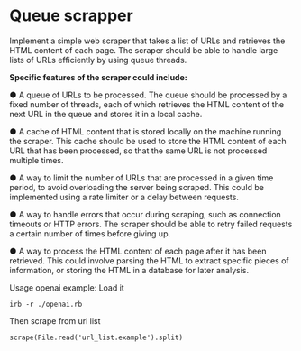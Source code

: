 # Queue scrapper

Implement a simple web scraper that takes a list of URLs and retrieves the HTML content of each
page. The scraper should be able to handle large lists of URLs efficiently by using queue threads.

**Specific features of the scraper could include:**

● A queue of URLs to be processed. The queue should be processed by a fixed number of threads,
each of which retrieves the HTML content of the next URL in the queue and stores it in a local
cache.

● A cache of HTML content that is stored locally on the machine running the scraper. This cache
should be used to store the HTML content of each URL that has been processed, so that the same
URL is not processed multiple times.

● A way to limit the number of URLs that are processed in a given time period, to avoid overloading
the server being scraped. This could be implemented using a rate limiter or a delay between
requests.

● A way to handle errors that occur during scraping, such as connection timeouts or HTTP errors. The
scraper should be able to retry failed requests a certain number of times before giving up.

● A way to process the HTML content of each page after it has been retrieved. This could involve
parsing the HTML to extract specific pieces of information, or storing the HTML in a database for
later analysis.

Usage openai example:
Load it
```
irb -r ./openai.rb
```
Then scrape from url list 
```
scrape(File.read('url_list.example').split)
```
